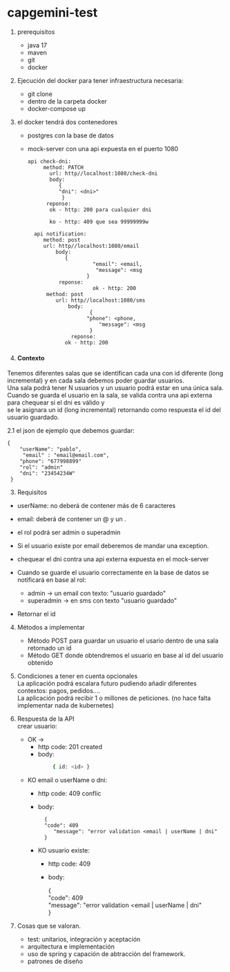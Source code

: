
# capgemini-test

1. prerequisitos
   - java 17
   - maven
   - git
   - docker



1. Ejecución del docker para tener infraestructura necesaria:
   - git clone <repo>
   - dentro de la carpeta docker
   - docker-compose up



2. el docker tendrá dos contenedores     
   - postgres con la base de datos   
   - mock-server con una api expuesta en el puerto 1080

   
   
         api check-dni:   
              method: PATCH  
                url: http//localhost:1080/check-dni
                body:                  
                   {  
                   "dni": <dni>"
                    } 
               reponse:                   
                ok - http: 200 para cualquier dni  
   
                ko - http: 409 que sea 99999999w               
   
           api notification:   
              method: post  
              url: http//localhost:1080/email  
                  body:                   
                     {  
                              "email": <email, 
                               "message": <msg
                            } 
                   reponse:                   
                              ok - http: 200  
               method: post  
                  url: http//localhost:1080/sms
                      body:                
                             {  
                            "phone": <phone,
                                "message": <msg
                             } 
                       reponse:     
                     ok - http: 200




2.  #### Contexto #####  
Tenemos diferentes salas que se identifican cada una con id diferente (long incremental) y en cada sala debemos poder guardar usuarios.  
Una sala podrá tener N usuarios y un usuario podrá estar en una única sala. Cuando se guarda el usuario en la sala, se valida contra una api externa para chequear si el dni es válido y  
se le asignara un id (long incremental) retornando como respuesta el id del usuario guardado.

2.1 el json de ejemplo que debemos guardar:

    {  
	    "userName": "pablo",  
	     "email" : "email@email.com",  
	    "phone": "677998899"  
	    "rol": "admin"  
	    "dni": "23454234W"  
     }  


3. Requisitos

- userName: no deberá de contener más de 6 caracteres
- email: deberá de contener un @ y un .
- el rol podrá ser admin o superadmin
- Si el usuario existe por email deberemos de mandar una exception.
-  chequear el dni contra una api externa expuesta en el mock-server
- Cuando se guarde el usuario correctamente en la base de datos se notificará en base al rol:
   - admin -> un email con texto: "usuario guardado"
   -	superadmin -> en sms con texto "usuario guardado"

- Retornar el id

4. Métodos a implementar

   - Método POST para guardar un usuario el usario dentro de una sala  retornado un id
   - Método GET donde obtendremos el usuario en base al id del usuario obtenido


5. Condiciones a tener en cuenta opcionales  
   La aplicación podrá escalara futuro pudiendo añadir diferentes contextos: pagos, pedidos....  
   La aplicación podrá recibir 1 o millones de peticiones. (no hace falta implementar nada de kubernetes)

7. Respuesta de la API  
   crear usuario:
   -  OK ->
      - http code: 201 created
      -  body:
       ```sh
               { id: <id> } 
       ```
   -  KO email o userName o dni:
      -  http code: 409 conflic
      -  body:

               {  
               "code": 409  
                  "message": "error validation <email | userName | dni"  
               } 


      - KO usuario existe:  
         -  http code: 409  
         -  body: 
         
               {  
                 "code": 409  
                    "message": "error validation <email | userName | dni"  
                 } 



8. Cosas que se valoran.

   - test: unitarios, integración y aceptación
   - arquitectura e implementación
   - uso de spring y capación de abtracción del framework.
   - patrones de diseño